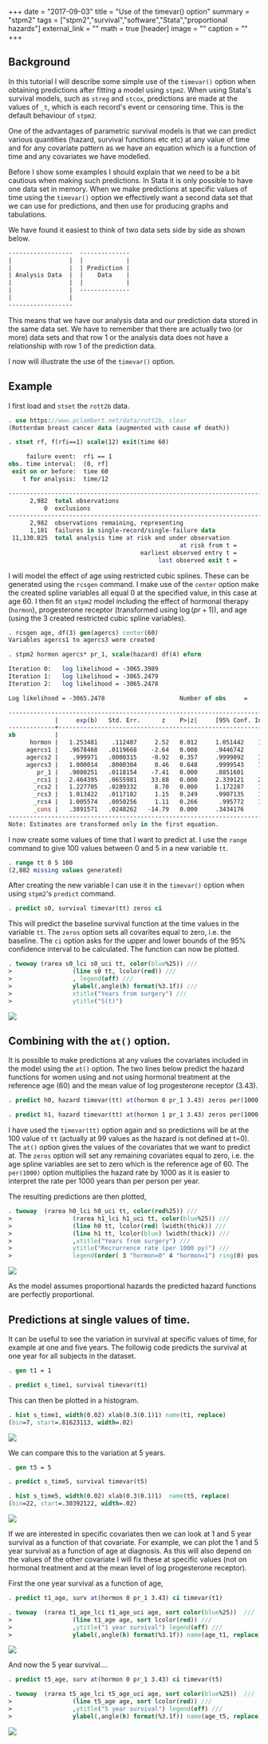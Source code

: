 +++
date = "2017-09-03"
title = "Use of the timevar() option"
summary = "stpm2"
tags = ["stpm2","survival","software","Stata","proportional hazards"]
external_link = "" 
math = true
[header]
image = ""
caption = ""
+++

## Background

In this tutorial I will describe some simple use of the `timevar()` option when obtaining predictions after fitting a model using `stpm2`. When using Stata's survival models, such as `streg` and `stcox`, predictions are made at the values of  `_t`, which is each record's event or censoring time. This is the default behaviour of `stpm2`. 

One of the advantages of parametric survival models is that we can predict various quantities (hazard, survival functions etc etc) at any value of time  and for any covariate pattern as we have an equation which is a function of time and any covariates we have modelled.

Before I show some examples I should explain that we need to be a bit cautious when making such predictions. In Stata it is only possible to have one data set in memory. When we make predictions at specific values of time using the `timevar()` option we effectively want a second data set that we can use for predictions, and then use for producing graphs and tabulations.

We have found it easiest to think of two data sets side by side as shown below.

```stata
------------------  --------------
|                |  |            |
|                |  | Prediction |
| Analysis Data  |  |    Data    |
|                |  |            |
|                |  --------------
|                |
------------------
```

This means that we have our analysis data and our prediction data stored in the same data set. We have to remember that there are actually two (or more) data sets and that row 1 or the analysis data does not have a relationship with row 1 of the prediction data.

I now will illustrate the use of the `timevar()` option.

## Example

I first load and `stset` the `rott2b` data. 

```stata
. use https://www.pclambert.net/data/rott2b, clear
(Rotterdam breast cancer data (augmented with cause of death))

. stset rf, f(rfi==1) scale(12) exit(time 60)

     failure event:  rfi == 1
obs. time interval:  (0, rf]
 exit on or before:  time 60
    t for analysis:  time/12

------------------------------------------------------------------------------
      2,982  total observations
          0  exclusions
------------------------------------------------------------------------------
      2,982  observations remaining, representing
      1,181  failures in single-record/single-failure data
 11,130.825  total analysis time at risk and under observation
                                                at risk from t =         0
                                     earliest observed entry t =         0
                                          last observed exit t =         5

```

I will model the effect of age using restricted cubic splines. These can be generated using the `rcsgen` command. I make use of the `center` option make the created spline variables all equal 0 at the specified value, in this case at age 60. I then fit an `stpm2` model including the effect of hormonal therapy (`hormon`), progesterone receptor (transformed using $\log(pr+1)$), and age (using the 3 created restricted cubic spline variables).

```stata
. rcsgen age, df(3) gen(agercs) center(60)
Variables agercs1 to agercs3 were created

. stpm2 hormon agercs* pr_1, scale(hazard) df(4) eform

Iteration 0:   log likelihood = -3065.3989  
Iteration 1:   log likelihood = -3065.2479  
Iteration 2:   log likelihood = -3065.2478  

Log likelihood = -3065.2478                     Number of obs     =      2,982

------------------------------------------------------------------------------
             |     exp(b)   Std. Err.      z    P>|z|     [95% Conf. Interval]
-------------+----------------------------------------------------------------
xb           |
      hormon |   1.253481    .112407     2.52   0.012     1.051442    1.494342
     agercs1 |   .9678468   .0119668    -2.64   0.008     .9446742    .9915879
     agercs2 |    .999971   .0000315    -0.92   0.357     .9999092    1.000033
     agercs3 |   1.000014   .0000304     0.46   0.648     .9999543    1.000074
        pr_1 |   .9080251   .0118154    -7.41   0.000     .8851601    .9314808
       _rcs1 |   2.464395   .0655981    33.88   0.000     2.339121    2.596377
       _rcs2 |   1.227705   .0289332     8.70   0.000     1.172287    1.285744
       _rcs3 |   1.013422   .0117182     1.15   0.249     .9907135    1.036652
       _rcs4 |   1.005574   .0050256     1.11   0.266      .995772    1.015472
       _cons |   .3891571   .0248262   -14.79   0.000     .3434176    .4409885
------------------------------------------------------------------------------
Note: Estimates are transformed only in the first equation.

```

I now create some values of time that I want to predict at. I use the `range` command to give 100 values between 0 and 5 in a new variable `tt`.

```stata
. range tt 0 5 100
(2,882 missing values generated)

```

After creating the new variable I can use it in the `timevar()` option when using `stpm2`'s `predict` command. 

```stata
. predict s0, survival timevar(tt) zeros ci

```

This will predict the baseline survival function at the time values in the variable `tt`. The `zeros` option sets all covarites equal to zero, i.e. the baseline. The `ci` option asks for the upper and lower bounds of the 95% confidence interval to be calculated. The function can now be plotted.

```stata
. twoway (rarea s0_lci s0_uci tt, color(blue%25)) ///
>                 (line s0 tt, lcolor(red)) ///
>                 , legend(off) ///
>                 ylabel(,angle(h) format(%3.1f)) ///
>                 xtitle("Years from surgery") ///
>                 ytitle("S(t)")

```


![](/statasvg/stpm2_timevar_baseline_survival.svg)

## Combining with the `at()` option.

It is possible to make predictions at any values the covariates included in the model using the `at()` option. The two lines below predict the hazard functions for women using and not using hormonal treatment at the reference age (60) and the mean value of log progesterone receptor (3.43).

```stata
. predict h0, hazard timevar(tt) at(hormon 0 pr_1 3.43) zeros per(1000) ci

. predict h1, hazard timevar(tt) at(hormon 1 pr_1 3.43) zeros per(1000) ci

```

I have used the `timevar(tt)` option again and so predictions will be at the 100 value of `tt` (actually at 99 values as the hazard is not defined at t=0). The `at()` option gives the values of the covariates that we want to predict at. The `zeros` option will set any remaining covariates equal to zero, i.e. the age spline variables are set to zero which is the reference age of 60. The `per(1000)` option multiplies the hazard rate by 1000 as it is easier to interpret the rate per 1000 years than per person per year.

The resulting predictions are then plotted,

```stata
. twoway  (rarea h0_lci h0_uci tt, color(red%25)) ///             
>                 (rarea h1_lci h1_uci tt, color(blue%25)) ///
>                 (line h0 tt, lcolor(red) lwidth(thick)) ///
>                 (line h1 tt, lcolor(blue) lwidth(thick)) ///
>                 ,xtitle("Years from surgery") ///
>                 ytitle("Recrurrence rate (per 1000 py)") ///
>                 legend(order( 3 "hormon=0" 4 "hormon=1") ring(0) pos(1) cols(1))

```


![](/statasvg/stpm2_timevar_compare_hazards.svg)

As the model assumes proportional hazards the predicted hazard functions are perfectly proportional. 	

## Predictions at single values of time.

It can be useful to see the variation in survival at specific values of time, for example at one and five years. The followig code predicts the survival at one year for all subjects in the dataset.

```stata
. gen t1 = 1 

. predict s_time1, survival timevar(t1) 

```

This can then be plotted in a histogram.

```stata
. hist s_time1, width(0.02) xlab(0.3(0.1)1) name(t1, replace)             
(bin=7, start=.81623113, width=.02)

```


![](/statasvg/stpm2_timevar_hist_time1.svg)

We can compare this to the variation at 5 years.

```stata
. gen t5 = 5 

. predict s_time5, survival timevar(t5) 

. hist s_time5, width(0.02) xlab(0.3(0.1)1)  name(t5, replace)
(bin=22, start=.30392122, width=.02)

```


![](/statasvg/stpm2_timevar_hist_time5.svg)

If we are interested in specific covariates then we can look at 1 and 5 year survival as a function of that covariate. For example, we can plot the 1 and 5 year survival as a function of age at diagnosis. As this will also depend on the values of the other covariate I will fix these at specific values (not on hormonal treatment and at the mean level of log progesterone receptor).

First the one year survival as a function of age,


```stata
. predict t1_age, surv at(hormon 0 pr_1 3.43) ci timevar(t1)

. twoway  (rarea t1_age_lci t1_age_uci age, sort color(blue%25))  ///
>                 (line t1_age age, sort lcolor(red)) ///
>                 ,ytitle("1 year survival") legend(off) ///
>                 ylabel(,angle(h) format(%3.1f)) name(age_t1, replace)

```



![](/statasvg/stpm2_timevar_age_time1.png)
	
And now the 5 year survival....		
		

```stata
. predict t5_age, surv at(hormon 0 pr_1 3.43) ci timevar(t5)

. twoway  (rarea t5_age_lci t5_age_uci age, sort color(blue%25))  ///
>                 (line t5_age age, sort lcolor(red)) ///
>                 ,ytitle("5 year survival") legend(off) ///
>                 ylabel(,angle(h) format(%3.1f)) name(age_t5, replace)

```


![](/statasvg/stpm2_timevar_age_time5.png)



